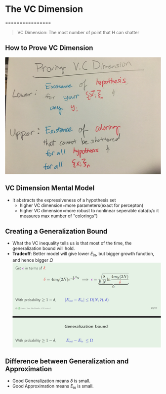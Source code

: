 # The VC Dimension
================
> VC Dimension: The most number of point that H can shatter

## How to Prove VC Dimension
![prove vc](prove-vc.jpeg)

## VC Dimension Mental Model
* It abstracts the expressiveness of a hypothesis set
	* higher VC dimension=more parameters(exact for percepton)
	* higher VC dimension=more robust to nonlinear seperable data(b/c it measures max number of "colorings")

## Creating a Generalization Bound
* What the VC inequality tells us is that most of the time, the generalization bound will hold. 
* **Tradeoff**: Better model will give lower $E_{in}$, but bigger growth function, and hence bigger $\Omega$
![gen bound](generalization-bound.PNG)



## Difference between Generalization and Approximation
* Good Generalization means $\delta$ is small.
* Good Approximation means $E_{in}$ is small.
